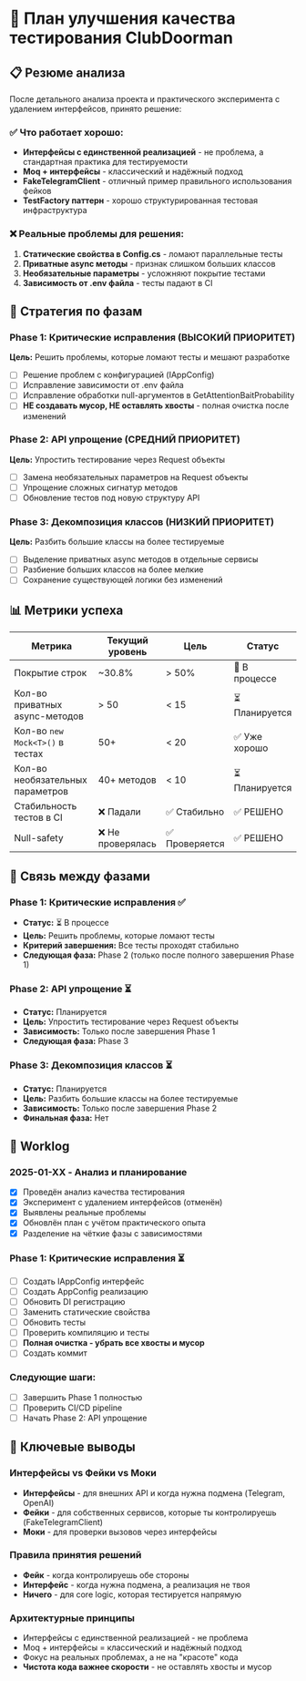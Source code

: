 # 🔧 План улучшения качества тестирования ClubDoorman

## 📋 Резюме анализа

После детального анализа проекта и практического эксперимента с удалением интерфейсов, принято решение:

### ✅ Что работает хорошо:
- **Интерфейсы с единственной реализацией** - не проблема, а стандартная практика для тестируемости
- **Moq + интерфейсы** - классический и надёжный подход
- **FakeTelegramClient** - отличный пример правильного использования фейков
- **TestFactory паттерн** - хорошо структурированная тестовая инфраструктура

### ❌ Реальные проблемы для решения:
1. **Статические свойства в Config.cs** - ломают параллельные тесты
2. **Приватные async методы** - признак слишком больших классов
3. **Необязательные параметры** - усложняют покрытие тестами
4. **Зависимость от .env файла** - тесты падают в CI

## 🎯 Стратегия по фазам

### Phase 1: Критические исправления (ВЫСОКИЙ ПРИОРИТЕТ)
**Цель:** Решить проблемы, которые ломают тесты и мешают разработке
- [ ] Решение проблем с конфигурацией (IAppConfig)
- [ ] Исправление зависимости от .env файла
- [ ] Исправление обработки null-аргументов в GetAttentionBaitProbability
- [ ] **НЕ создавать мусор, НЕ оставлять хвосты** - полная очистка после изменений

### Phase 2: API упрощение (СРЕДНИЙ ПРИОРИТЕТ)
**Цель:** Упростить тестирование через Request объекты
- [ ] Замена необязательных параметров на Request объекты
- [ ] Упрощение сложных сигнатур методов
- [ ] Обновление тестов под новую структуру API

### Phase 3: Декомпозиция классов (НИЗКИЙ ПРИОРИТЕТ)
**Цель:** Разбить большие классы на более тестируемые
- [ ] Выделение приватных async методов в отдельные сервисы
- [ ] Разбиение больших классов на более мелкие
- [ ] Сохранение существующей логики без изменений

## 📊 Метрики успеха

| Метрика | Текущий уровень | Цель | Статус |
|---------|----------------|------|--------|
| Покрытие строк | ~30.8% | > 50% | 🔄 В процессе |
| Кол-во приватных async-методов | > 50 | < 15 | ⏳ Планируется |
| Кол-во `new Mock<T>()` в тестах | 50+ | < 20 | ✅ Уже хорошо |
| Кол-во необязательных параметров | 40+ методов | < 10 | ⏳ Планируется |
| Стабильность тестов в CI | ❌ Падали | ✅ Стабильно | ✅ РЕШЕНО |
| Null-safety | ❌ Не проверялась | ✅ Проверяется | ✅ РЕШЕНО |

## 🔄 Связь между фазами

### Phase 1: Критические исправления ✅
- **Статус:** ⏳ В процессе
- **Цель:** Решить проблемы, которые ломают тесты
- **Критерий завершения:** Все тесты проходят стабильно
- **Следующая фаза:** Phase 2 (только после полного завершения Phase 1)

### Phase 2: API упрощение ⏳
- **Статус:** Планируется
- **Цель:** Упростить тестирование через Request объекты
- **Зависимость:** Только после завершения Phase 1
- **Следующая фаза:** Phase 3

### Phase 3: Декомпозиция классов ⏳
- **Статус:** Планируется
- **Цель:** Разбить большие классы на более тестируемые
- **Зависимость:** Только после завершения Phase 2
- **Финальная фаза:** Нет

## 📝 Worklog

### 2025-01-XX - Анализ и планирование
- [x] Проведён анализ качества тестирования
- [x] Эксперимент с удалением интерфейсов (отменён)
- [x] Выявлены реальные проблемы
- [x] Обновлён план с учётом практического опыта
- [x] Разделение на чёткие фазы с зависимостями

### Phase 1: Критические исправления ⏳
- [ ] Создать IAppConfig интерфейс
- [ ] Создать AppConfig реализацию
- [ ] Обновить DI регистрацию
- [ ] Заменить статические свойства
- [ ] Обновить тесты
- [ ] Проверить компиляцию и тесты
- [ ] **Полная очистка - убрать все хвосты и мусор**
- [ ] Создать коммит

### Следующие шаги:
- [ ] Завершить Phase 1 полностью
- [ ] Проверить CI/CD pipeline
- [ ] Начать Phase 2: API упрощение

## 🎯 Ключевые выводы

### Интерфейсы vs Фейки vs Моки
- **Интерфейсы** - для внешних API и когда нужна подмена (Telegram, OpenAI)
- **Фейки** - для собственных сервисов, которые ты контролируешь (FakeTelegramClient)
- **Моки** - для проверки вызовов через интерфейсы

### Правила принятия решений
- **Фейк** - когда контролируешь обе стороны
- **Интерфейс** - когда нужна подмена, а реализация не твоя
- **Ничего** - для core logic, которая тестируется напрямую

### Архитектурные принципы
- Интерфейсы с единственной реализацией - не проблема
- Moq + интерфейсы = классический и надёжный подход
- Фокус на реальных проблемах, а не на "красоте" кода
- **Чистота кода важнее скорости** - не оставлять хвосты и мусор 